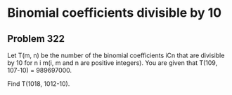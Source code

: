 #  Binomial coefficients divisible by 10
## Problem 322



Let T(m, n) be the number of the binomial coefficients iCn that are divisible by 10 for n i m(i, m and n are positive integers).
You are given that T(109, 107-10) = 989697000.


Find T(1018, 1012-10).



